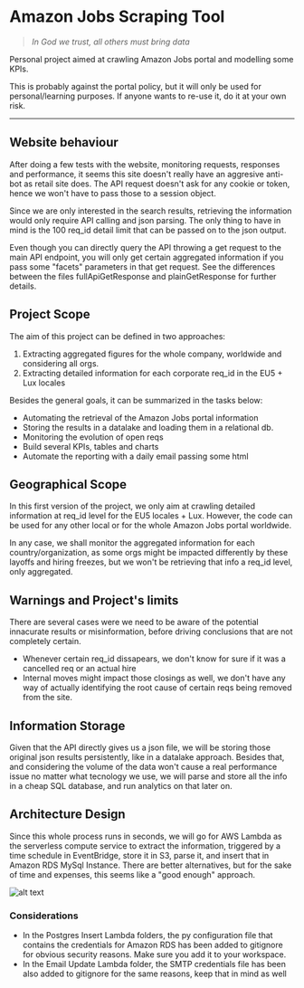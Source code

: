# Amazon Jobs Scraping Tool

> *In God we trust, all others must bring data*

Personal project aimed at crawling Amazon Jobs portal and modelling some KPIs.

This is probably against the portal policy, but it will only be used for personal/learning purposes. If anyone wants to re-use it, do it at your own risk.

---

## Website behaviour

After doing a few tests with the website, monitoring requests, responses and performance, it seems this site doesn't really have an aggresive anti-bot as retail site does. The API request doesn't ask for any cookie or token, hence we won't have to pass those to a session object.

Since we are only interested in the search results, retrieving the information would only require API calling and json parsing. The only thing to have in mind is the 100 req_id detail limit that can be passed on to the json output.

Even though you can directly query the API throwing a get request to the main API endpoint, you will only get certain aggregated information if you pass some "facets" parameters in that get request. See the differences between the files fullApiGetResponse and plainGetResponse for further details.

## Project Scope

The aim of this project can be defined in two approaches:

1) Extracting aggregated figures for the whole company, worldwide and considering all orgs.
2) Extracting detailed information for each corporate req_id in the EU5 + Lux locales

Besides the general goals, it can be summarized in the tasks below:

- Automating the retrieval of the Amazon Jobs portal information
- Storing the results in a datalake and loading them in a relational db.
- Monitoring the evolution of open reqs
- Build several KPIs, tables and charts
- Automate the reporting with a daily email passing some html

## Geographical Scope

In this first version of the project, we only aim at crawling detailed information at req_id level for the EU5 locales + Lux. However, the code can be used for any other local or for the whole Amazon Jobs portal worldwide.

In any case, we shall monitor the aggregated information for each country/organization, as some orgs might be impacted differently by these layoffs and hiring freezes, but we won't be retrieving that info a req_id level, only aggregated.

## Warnings and Project's limits

There are several cases were we need to be aware of the potential innacurate results or misinformation, before driving conclusions that are not completely certain.

- Whenever certain req_id dissapears, we don't know for sure if it was a cancelled req or an actual hire
- Internal moves might impact those closings as well, we don't have any way of actually identifying the root cause of certain reqs being removed from the site.

## Information Storage

Given that the API directly gives us a json file, we will be storing those original json results persistently, like in a datalake approach. Besides that, and considering the volume of the data won't cause a real performance issue no matter what tecnology we use, we will parse and store all the info in a cheap SQL database, and run analytics on that later on.

## Architecture Design

Since this whole process runs in seconds, we will go for AWS Lambda as the serverless compute service to extract the information, triggered by a time schedule in EventBridge, store it in S3, parse it, and insert that in Amazon RDS MySql Instance. There are better alternatives, but for the sake of time and expenses, this seems like a "good enough" approach.

![alt text](https://github.com/Jurel89/amznJobsScraper/blob/main/localTesting/statics/AmznJobsCrawlerArchitecture.drawio.png?raw=true)

### Considerations

- In the Postgres Insert Lambda folders, the py configuration file that contains the credentials for Amazon RDS has been added to gitignore for obvious security reasons. Make sure you add it to your workspace.
- In the Email Update Lambda folder, the SMTP credentials file has been also added to gitignore for the same reasons, keep that in mind as well